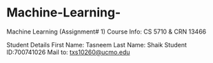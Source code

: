 # Machine-Learning-

Machine Learning (Assignment# 1)
Course Info: CS 5710 & CRN 13466

Student Details
First Name: Tasneem
Last Name: Shaik
Student ID:700741026
Mail to: txs10260@ucmo.edu